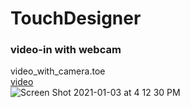 # TouchDesigner

### video-in with webcam
video_with_camera.toe  
[video](https://youtu.be/uqZmMxWFts4)  
![Screen Shot 2021-01-03 at 4 12 30 PM](https://user-images.githubusercontent.com/474225/103488974-d6fe4a80-4dde-11eb-992b-d843ac6c0231.png)
